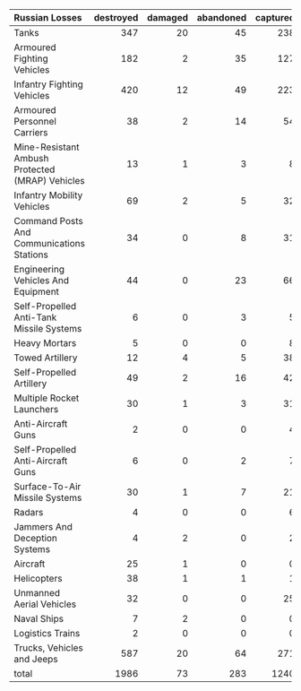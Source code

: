 | Russian Losses                                   |   destroyed |   damaged |   abandoned |   captured |   total |
|:-------------------------------------------------|------------:|----------:|------------:|-----------:|--------:|
| Tanks                                            |         347 |        20 |          45 |        238 |     650 |
| Armoured Fighting Vehicles                       |         182 |         2 |          35 |        127 |     346 |
| Infantry Fighting Vehicles                       |         420 |        12 |          49 |        223 |     704 |
| Armoured Personnel Carriers                      |          38 |         2 |          14 |         54 |     108 |
| Mine-Resistant Ambush Protected  (MRAP) Vehicles |          13 |         1 |           3 |          8 |      25 |
| Infantry Mobility Vehicles                       |          69 |         2 |           5 |         32 |     108 |
| Command Posts And Communications Stations        |          34 |         0 |           8 |         31 |      73 |
| Engineering Vehicles And Equipment               |          44 |         0 |          23 |         66 |     133 |
| Self-Propelled Anti-Tank Missile Systems         |           6 |         0 |           3 |          5 |      14 |
| Heavy Mortars                                    |           5 |         0 |           0 |          8 |      13 |
| Towed Artillery                                  |          12 |         4 |           5 |         38 |      59 |
| Self-Propelled Artillery                         |          49 |         2 |          16 |         42 |     109 |
| Multiple Rocket Launchers                        |          30 |         1 |           3 |         31 |      65 |
| Anti-Aircraft Guns                               |           2 |         0 |           0 |          4 |       6 |
| Self-Propelled Anti-Aircraft Guns                |           6 |         0 |           2 |          7 |      15 |
| Surface-To-Air Missile Systems                   |          30 |         1 |           7 |         21 |      59 |
| Radars                                           |           4 |         0 |           0 |          6 |      10 |
| Jammers And Deception Systems                    |           4 |         2 |           0 |          2 |       8 |
| Aircraft                                         |          25 |         1 |           0 |          0 |      26 |
| Helicopters                                      |          38 |         1 |           1 |          1 |      41 |
| Unmanned Aerial Vehicles                         |          32 |         0 |           0 |         25 |      57 |
| Naval Ships                                      |           7 |         2 |           0 |          0 |       9 |
| Logistics Trains                                 |           2 |         0 |           0 |          0 |       2 |
| Trucks, Vehicles and Jeeps                       |         587 |        20 |          64 |        271 |     942 |
| total                                            |        1986 |        73 |         283 |       1240 |    3582 |